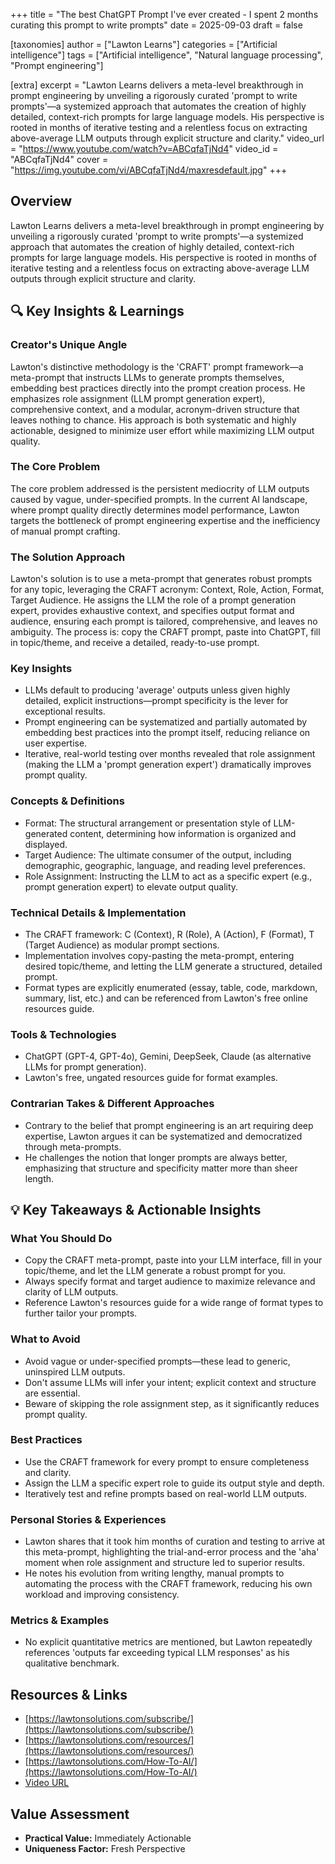 +++
title = "The best ChatGPT Prompt I've ever created - I spent 2 months curating this prompt to write prompts"
date = 2025-09-03
draft = false

[taxonomies]
author = ["Lawton Learns"]
categories = ["Artificial intelligence"]
tags = ["Artificial intelligence", "Natural language processing", "Prompt engineering"]

[extra]
excerpt = "Lawton Learns delivers a meta-level breakthrough in prompt engineering by unveiling a rigorously curated 'prompt to write prompts'—a systemized approach that automates the creation of highly detailed, context-rich prompts for large language models. His perspective is rooted in months of iterative testing and a relentless focus on extracting above-average LLM outputs through explicit structure and clarity."
video_url = "https://www.youtube.com/watch?v=ABCqfaTjNd4"
video_id = "ABCqfaTjNd4"
cover = "https://img.youtube.com/vi/ABCqfaTjNd4/maxresdefault.jpg"
+++

## Overview

Lawton Learns delivers a meta-level breakthrough in prompt engineering by unveiling a rigorously curated 'prompt to write prompts'—a systemized approach that automates the creation of highly detailed, context-rich prompts for large language models. His perspective is rooted in months of iterative testing and a relentless focus on extracting above-average LLM outputs through explicit structure and clarity.

## 🔍 Key Insights & Learnings

### Creator's Unique Angle
Lawton's distinctive methodology is the 'CRAFT' prompt framework—a meta-prompt that instructs LLMs to generate prompts themselves, embedding best practices directly into the prompt creation process. He emphasizes role assignment (LLM prompt generation expert), comprehensive context, and a modular, acronym-driven structure that leaves nothing to chance. His approach is both systematic and highly actionable, designed to minimize user effort while maximizing LLM output quality.

### The Core Problem
The core problem addressed is the persistent mediocrity of LLM outputs caused by vague, under-specified prompts. In the current AI landscape, where prompt quality directly determines model performance, Lawton targets the bottleneck of prompt engineering expertise and the inefficiency of manual prompt crafting.

### The Solution Approach
Lawton's solution is to use a meta-prompt that generates robust prompts for any topic, leveraging the CRAFT acronym: Context, Role, Action, Format, Target Audience. He assigns the LLM the role of a prompt generation expert, provides exhaustive context, and specifies output format and audience, ensuring each prompt is tailored, comprehensive, and leaves no ambiguity. The process is: copy the CRAFT prompt, paste into ChatGPT, fill in topic/theme, and receive a detailed, ready-to-use prompt.

### Key Insights
- LLMs default to producing 'average' outputs unless given highly detailed, explicit instructions—prompt specificity is the lever for exceptional results.
- Prompt engineering can be systematized and partially automated by embedding best practices into the prompt itself, reducing reliance on user expertise.
- Iterative, real-world testing over months revealed that role assignment (making the LLM a 'prompt generation expert') dramatically improves prompt quality.

### Concepts & Definitions
- Format: The structural arrangement or presentation style of LLM-generated content, determining how information is organized and displayed.
- Target Audience: The ultimate consumer of the output, including demographic, geographic, language, and reading level preferences.
- Role Assignment: Instructing the LLM to act as a specific expert (e.g., prompt generation expert) to elevate output quality.

### Technical Details & Implementation
- The CRAFT framework: C (Context), R (Role), A (Action), F (Format), T (Target Audience) as modular prompt sections.
- Implementation involves copy-pasting the meta-prompt, entering desired topic/theme, and letting the LLM generate a structured, detailed prompt.
- Format types are explicitly enumerated (essay, table, code, markdown, summary, list, etc.) and can be referenced from Lawton's free online resources guide.

### Tools & Technologies
- ChatGPT (GPT-4, GPT-4o), Gemini, DeepSeek, Claude (as alternative LLMs for prompt generation).
- Lawton's free, ungated resources guide for format examples.

### Contrarian Takes & Different Approaches
- Contrary to the belief that prompt engineering is an art requiring deep expertise, Lawton argues it can be systematized and democratized through meta-prompts.
- He challenges the notion that longer prompts are always better, emphasizing that structure and specificity matter more than sheer length.

## 💡 Key Takeaways & Actionable Insights

### What You Should Do
- Copy the CRAFT meta-prompt, paste into your LLM interface, fill in your topic/theme, and let the LLM generate a robust prompt for you.
- Always specify format and target audience to maximize relevance and clarity of LLM outputs.
- Reference Lawton's resources guide for a wide range of format types to further tailor your prompts.

### What to Avoid
- Avoid vague or under-specified prompts—these lead to generic, uninspired LLM outputs.
- Don't assume LLMs will infer your intent; explicit context and structure are essential.
- Beware of skipping the role assignment step, as it significantly reduces prompt quality.

### Best Practices
- Use the CRAFT framework for every prompt to ensure completeness and clarity.
- Assign the LLM a specific expert role to guide its output style and depth.
- Iteratively test and refine prompts based on real-world LLM outputs.

### Personal Stories & Experiences
- Lawton shares that it took him months of curation and testing to arrive at this meta-prompt, highlighting the trial-and-error process and the 'aha' moment when role assignment and structure led to superior results.
- He notes his evolution from writing lengthy, manual prompts to automating the process with the CRAFT framework, reducing his own workload and improving consistency.

### Metrics & Examples
- No explicit quantitative metrics are mentioned, but Lawton repeatedly references 'outputs far exceeding typical LLM responses' as his qualitative benchmark.

## Resources & Links

- [https://lawtonsolutions.com/subscribe/](https://lawtonsolutions.com/subscribe/)
- [https://lawtonsolutions.com/resources/](https://lawtonsolutions.com/resources/)
- [https://lawtonsolutions.com/How-To-AI/](https://lawtonsolutions.com/How-To-AI/)
- [Video URL](https://www.youtube.com/watch?v=ABCqfaTjNd4)

## Value Assessment
- **Practical Value:** Immediately Actionable
- **Uniqueness Factor:** Fresh Perspective

